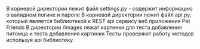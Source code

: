 В корневой директории лежит файл settings.py - содержит информацию о валидном логине и пароле
В корневой директории лежит файл api.py, который является библиотекой к REST api сервису веб приложения Pet Friends
В директории /images лежат картинки для теста добавления питомца и теста добавления картинки
Тесты проверяют работу методов используя api библиотеку.
